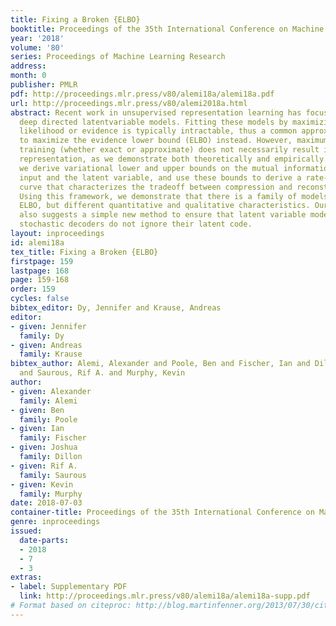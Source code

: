 ```yaml
---
title: Fixing a Broken {ELBO}
booktitle: Proceedings of the 35th International Conference on Machine Learning
year: '2018'
volume: '80'
series: Proceedings of Machine Learning Research
address: 
month: 0
publisher: PMLR
pdf: http://proceedings.mlr.press/v80/alemi18a/alemi18a.pdf
url: http://proceedings.mlr.press/v80/alemi2018a.html
abstract: Recent work in unsupervised representation learning has focused on learning
  deep directed latentvariable models. Fitting these models by maximizing the marginal
  likelihood or evidence is typically intractable, thus a common approximation is
  to maximize the evidence lower bound (ELBO) instead. However, maximum likelihood
  training (whether exact or approximate) does not necessarily result in a good latent
  representation, as we demonstrate both theoretically and empirically. In particular,
  we derive variational lower and upper bounds on the mutual information between the
  input and the latent variable, and use these bounds to derive a rate-distortion
  curve that characterizes the tradeoff between compression and reconstruction accuracy.
  Using this framework, we demonstrate that there is a family of models with identical
  ELBO, but different quantitative and qualitative characteristics. Our framework
  also suggests a simple new method to ensure that latent variable models with powerful
  stochastic decoders do not ignore their latent code.
layout: inproceedings
id: alemi18a
tex_title: Fixing a Broken {ELBO}
firstpage: 159
lastpage: 168
page: 159-168
order: 159
cycles: false
bibtex_editor: Dy, Jennifer and Krause, Andreas
editor:
- given: Jennifer
  family: Dy
- given: Andreas
  family: Krause
bibtex_author: Alemi, Alexander and Poole, Ben and Fischer, Ian and Dillon, Joshua
  and Saurous, Rif A. and Murphy, Kevin
author:
- given: Alexander
  family: Alemi
- given: Ben
  family: Poole
- given: Ian
  family: Fischer
- given: Joshua
  family: Dillon
- given: Rif A.
  family: Saurous
- given: Kevin
  family: Murphy
date: 2018-07-03
container-title: Proceedings of the 35th International Conference on Machine Learning
genre: inproceedings
issued:
  date-parts:
  - 2018
  - 7
  - 3
extras:
- label: Supplementary PDF
  link: http://proceedings.mlr.press/v80/alemi18a/alemi18a-supp.pdf
# Format based on citeproc: http://blog.martinfenner.org/2013/07/30/citeproc-yaml-for-bibliographies/
---
```

